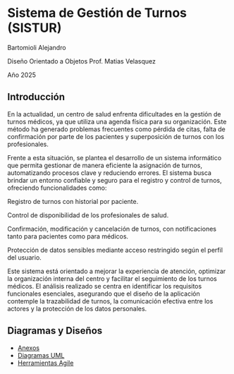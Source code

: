  # **Sistema de Gestión de Turnos (SISTUR)**

Bartomioli Alejandro  

Diseño Orientado a Objetos 
Prof. Matias Velasquez  

Año 2025  


## Introducción

En la actualidad, un centro de salud enfrenta dificultades en la gestión de turnos médicos, ya que utiliza una agenda física para su organización. Este método ha generado problemas frecuentes como pérdida de citas, falta de confirmación por parte de los pacientes y superposición de turnos con los profesionales.

Frente a esta situación, se plantea el desarrollo de un sistema informático que permita gestionar de manera eficiente la asignación de turnos, automatizando procesos clave y reduciendo errores. El sistema busca brindar un entorno confiable y seguro para el registro y control de turnos, ofreciendo funcionalidades como:

Registro de turnos con historial por paciente.

Control de disponibilidad de los profesionales de salud.

Confirmación, modificación y cancelación de turnos, con notificaciones tanto para pacientes como para médicos.

Protección de datos sensibles mediante acceso restringido según el perfil del usuario.

Este sistema está orientado a mejorar la experiencia de atención, optimizar la organización interna del centro y facilitar el seguimiento de los turnos médicos. El análisis realizado se centra en identificar los requisitos funcionales esenciales, asegurando que el diseño de la aplicación contemple la trazabilidad de turnos, la comunicación efectiva entre los actores y la protección de los datos personales.

## Diagramas y Diseños

- [Anexos](anexos.md)
- [Diagramas UML](diagramasUML.md)
- [Herramientas Agile](herramientas_agile.md)
      

